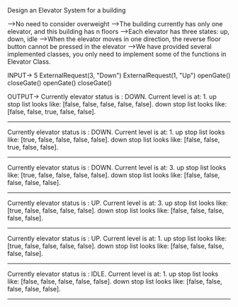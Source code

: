 Design an Elevator System for a building

-->No need to consider overweight
-->The building currently has only one elevator, and this building has n floors
-->Each elevator has three states: up, down, idle
-->When the elevator moves in one direction, the reverse floor button cannot be pressed in    the elevator
-->We have provided several implemented classes, you only need to implement some of the functions in Elevator Class.

INPUT->
5
ExternalRequest(3, "Down")
ExternalRequest(1, "Up")
openGate()
closeGate()
openGate()
closeGate()

OUTPUT->
Currently elevator status is : DOWN.
Current level is at: 1.
up stop list looks like: [false, false, false, false, false].
down stop list looks like:  [false, false, true, false, false].
*****************************************
Currently elevator status is : DOWN.
Current level is at: 1.
up stop list looks like: [true, false, false, false, false].
down stop list looks like:  [false, false, true, false, false].
*****************************************
Currently elevator status is : DOWN.
Current level is at: 3.
up stop list looks like: [true, false, false, false, false].
down stop list looks like:  [false, false, false, false, false].
*****************************************
Currently elevator status is : UP.
Current level is at: 3.
up stop list looks like: [true, false, false, false, false].
down stop list looks like:  [false, false, false, false, false].
*****************************************
Currently elevator status is : UP.
Current level is at: 1.
up stop list looks like: [true, false, false, false, false].
down stop list looks like:  [false, false, false, false, false].
*****************************************
Currently elevator status is : IDLE.
Current level is at: 1.
up stop list looks like: [false, false, false, false, false].
down stop list looks like:  [false, false, false, false, false].
*****************************************
